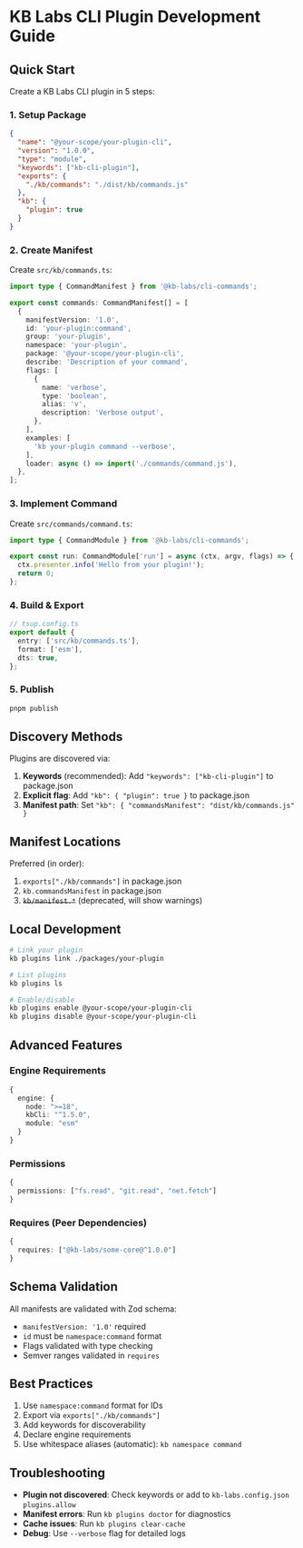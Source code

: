 # KB Labs CLI Plugin Development Guide

## Quick Start

Create a KB Labs CLI plugin in 5 steps:

### 1. Setup Package

```json
{
  "name": "@your-scope/your-plugin-cli",
  "version": "1.0.0",
  "type": "module",
  "keywords": ["kb-cli-plugin"],
  "exports": {
    "./kb/commands": "./dist/kb/commands.js"
  },
  "kb": {
    "plugin": true
  }
}
```

### 2. Create Manifest

Create `src/kb/commands.ts`:

```typescript
import type { CommandManifest } from '@kb-labs/cli-commands';

export const commands: CommandManifest[] = [
  {
    manifestVersion: '1.0',
    id: 'your-plugin:command',
    group: 'your-plugin',
    namespace: 'your-plugin',
    package: '@your-scope/your-plugin-cli',
    describe: 'Description of your command',
    flags: [
      {
        name: 'verbose',
        type: 'boolean',
        alias: 'v',
        description: 'Verbose output',
      },
    ],
    examples: [
      'kb your-plugin command --verbose',
    ],
    loader: async () => import('./commands/command.js'),
  },
];
```

### 3. Implement Command

Create `src/commands/command.ts`:

```typescript
import type { CommandModule } from '@kb-labs/cli-commands';

export const run: CommandModule['run'] = async (ctx, argv, flags) => {
  ctx.presenter.info('Hello from your plugin!');
  return 0;
};
```

### 4. Build & Export

```typescript
// tsup.config.ts
export default {
  entry: ['src/kb/commands.ts'],
  format: ['esm'],
  dts: true,
};
```

### 5. Publish

```bash
pnpm publish
```

## Discovery Methods

Plugins are discovered via:

1. **Keywords** (recommended): Add `"keywords": ["kb-cli-plugin"]` to package.json
2. **Explicit flag**: Add `"kb": { "plugin": true }` to package.json
3. **Manifest path**: Set `"kb": { "commandsManifest": "dist/kb/commands.js" }`

## Manifest Locations

Preferred (in order):
1. `exports["./kb/commands"]` in package.json
2. `kb.commandsManifest` in package.json
3. ~~`kb/manifest.*`~~ (deprecated, will show warnings)

## Local Development

```bash
# Link your plugin
kb plugins link ./packages/your-plugin

# List plugins
kb plugins ls

# Enable/disable
kb plugins enable @your-scope/your-plugin-cli
kb plugins disable @your-scope/your-plugin-cli
```

## Advanced Features

### Engine Requirements

```typescript
{
  engine: {
    node: ">=18",
    kbCli: "^1.5.0",
    module: "esm"
  }
}
```

### Permissions

```typescript
{
  permissions: ["fs.read", "git.read", "net.fetch"]
}
```

### Requires (Peer Dependencies)

```typescript
{
  requires: ["@kb-labs/some-core@^1.0.0"]
}
```

## Schema Validation

All manifests are validated with Zod schema:
- `manifestVersion: '1.0'` required
- `id` must be `namespace:command` format
- Flags validated with type checking
- Semver ranges validated in `requires`

## Best Practices

1. Use `namespace:command` format for IDs
2. Export via `exports["./kb/commands"]` 
3. Add keywords for discoverability
4. Declare engine requirements
5. Use whitespace aliases (automatic): `kb namespace command`

## Troubleshooting

- **Plugin not discovered**: Check keywords or add to `kb-labs.config.json` `plugins.allow`
- **Manifest errors**: Run `kb plugins doctor` for diagnostics
- **Cache issues**: Run `kb plugins clear-cache`
- **Debug**: Use `--verbose` flag for detailed logs

